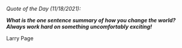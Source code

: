 *Quote of the Day (11/18/2021):*

_**What is the one sentence summary of how you change the world? Always work hard on something uncomfortably exciting!**_

Larry Page